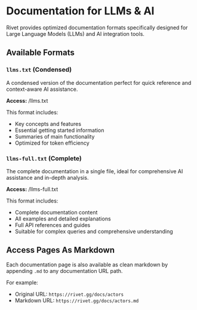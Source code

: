 # Documentation for LLMs & AI

Rivet provides optimized documentation formats specifically designed for Large Language Models (LLMs) and AI integration tools.

## Available Formats

### `llms.txt` (Condensed)
A condensed version of the documentation perfect for quick reference and context-aware AI assistance.

**Access:** /llms.txt

This format includes:
- Key concepts and features
- Essential getting started information
- Summaries of main functionality
- Optimized for token efficiency

### `llms-full.txt` (Complete)
The complete documentation in a single file, ideal for comprehensive AI assistance and in-depth analysis.

**Access:** /llms-full.txt

This format includes:
- Complete documentation content
- All examples and detailed explanations
- Full API references and guides
- Suitable for complex queries and comprehensive understanding

## Access Pages As Markdown

Each documentation page is also available as clean markdown by appending `.md` to any documentation URL path.

For example:

- Original URL: `https://rivet.gg/docs/actors`
- Markdown URL: `https://rivet.gg/docs/actors.md`